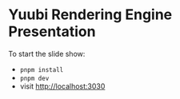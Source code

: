# Yuubi Rendering Engine Presentation

To start the slide show:

- `pnpm install`
- `pnpm dev`
- visit <http://localhost:3030>
